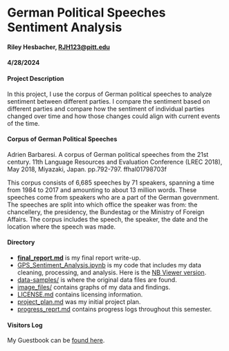 # German Political Speeches Sentiment Analysis
#### Riley Hesbacher, RJH123@pitt.edu
#### 4/28/2024

#### Project Description
In this project, I use the corpus of German political speeches to analyze sentiment between different parties. I compare the sentiment based on different parties and compare how the sentiment of individual parties changed over time and how those changes could align with current events of the time.

#### Corpus of German Political Speeches
Adrien Barbaresi. A corpus of German political speeches from the 21st century. 11th Language
Resources and Evaluation Conference (LREC 2018), May 2018, Miyazaki, Japan. pp.792-797. ffhal01798703f

This corpus consists of 6,685 speeches by 71 speakers, spanning a time from 1984 to 2017 and amounting to about 13 million words. These speeches come from speakers who are a part of the German government. The speeches are split into which office the speaker was from: the chancellery, the presidency, the Bundestag or the Ministry of Foreign Affairs. The corpus includes the speech, the speaker, the date and the location where the speech was made.

#### Directory

- **[final_report.md](https://github.com/Data-Science-for-Linguists-2024/German-Political-Speeches-Sentiment-Analysis/blob/main/final_report.md)** is my final report write-up.
- [GPS_Sentiment_Analysis.ipynb](https://github.com/Data-Science-for-Linguists-2024/German-Political-Speeches-Sentiment-Analysis/blob/main/GPS_Sentiment_Analysis.ipynb) is my code that includes my data cleaning, processing, and analysis. Here is the [NB Viewer version](https://nbviewer.org/github/Data-Science-for-Linguists-2024/German-Political-Speeches-Sentiment-Analysis/blob/main/GPS_Sentiment_Analysis.ipynb).
- [data-samples/](https://github.com/Data-Science-for-Linguists-2024/German-Political-Speeches-Sentiment-Analysis/tree/main/data-samples) is where the original data files are found.
- [image_files/](https://github.com/Data-Science-for-Linguists-2024/German-Political-Speeches-Sentiment-Analysis/tree/main/image_files) contains graphs of my data and findings.
- [LICENSE.md](https://github.com/Data-Science-for-Linguists-2024/German-Political-Speeches-Sentiment-Analysis/blob/main/LICENSE.md) contains licensing information.
- [project_plan.md](https://github.com/Data-Science-for-Linguists-2024/German-Political-Speeches-Sentiment-Analysis/blob/main/project_plan.md) was my initial project plan.
- [progress_reprt.md](https://github.com/Data-Science-for-Linguists-2024/German-Political-Speeches-Sentiment-Analysis/blob/main/progress_report.md) contains progress logs throughout this semester.

#### Visitors Log
My Guestbook can be [found here](https://github.com/Data-Science-for-Linguists-2024/Class-Lounge/blob/main/guestbooks/riley.md).